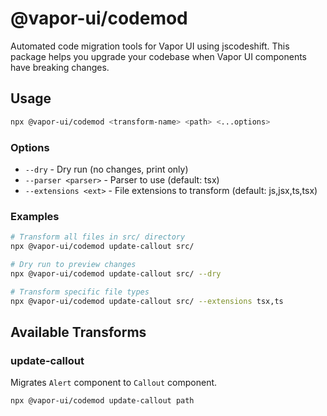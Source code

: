 # @vapor-ui/codemod

Automated code migration tools for Vapor UI using jscodeshift. This package helps you upgrade your codebase when Vapor UI components have breaking changes.

## Usage

```bash
npx @vapor-ui/codemod <transform-name> <path> <...options>
```

### Options

- `--dry` - Dry run (no changes, print only)
- `--parser <parser>` - Parser to use (default: tsx)
- `--extensions <ext>` - File extensions to transform (default: js,jsx,ts,tsx)

### Examples

```bash
# Transform all files in src/ directory
npx @vapor-ui/codemod update-callout src/

# Dry run to preview changes
npx @vapor-ui/codemod update-callout src/ --dry

# Transform specific file types
npx @vapor-ui/codemod update-callout src/ --extensions tsx,ts
```

## Available Transforms

### update-callout

Migrates `Alert` component to `Callout` component.

```bash
npx @vapor-ui/codemod update-callout path
```
